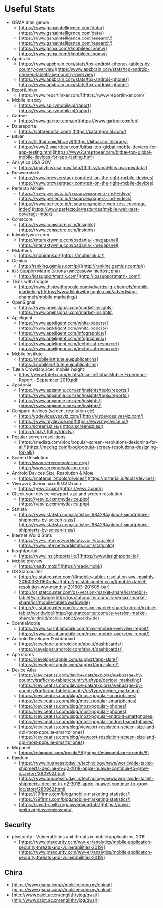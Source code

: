 # Useful Stats

* GSMA Intelligence
  * [https://www.gsmaintelligence.com/data/](https://www.gsmaintelligence.com/data/)
  * [https://www.gsmaintelligence.com/research/](https://www.gsmaintelligence.com/research/)
  * [https://www.gsma.com/r/mobileeconomy/](https://www.gsma.com/r/mobileeconomy/) 
* Appbrain
  * [https://www.appbrain.com/stats/top-android-phones-tablets-by-country-overview](https://www.appbrain.com/stats/top-android-phones-tablets-by-country-overview)
  * [https://www.appbrain.com/stats/top-android-phones](https://www.appbrain.com/stats/top-android-phones) 
* ReportLinker
  * [https://www.reportlinker.com/](https://www.reportlinker.com/) 
* Mobile is spicy
  * [https://www.spicymobile.pl/raport](https://www.spicymobile.pl/raport) 
* Gartner
  * [https://www.gartner.com/en](https://www.gartner.com/en) 
* Datareportal
  * [https://datareportal.com/](https://datareportal.com/) 
* BitBar
  * [https://bitbar.com/library/](https://bitbar.com/library/)
  * [https://www2.smartbear.com/bitbar-top-global-mobile-devices-for-app-testing.html](https://www2.smartbear.com/bitbar-top-global-mobile-devices-for-app-testing.html) 
* Analytics USA GOV
  * [https://analytics.usa.gov/data/](https://analytics.usa.gov/data/)
* Browserstack
  * [https://www.browserstack.com/test-on-the-right-mobile-devices](https://www.browserstack.com/test-on-the-right-mobile-devices) 
* Perfecto Mobile
  * [https://www.perfecto.io/resources/papers-and-videos](https://www.perfecto.io/resources/papers-and-videos)
  * [https://www.perfecto.io/resources/mobile-web-test-coverage-index](https://www.perfecto.io/resources/mobile-web-test-coverage-index) 
* Comscore
  * [https://www.comscore.com/Insights](https://www.comscore.com/Insights) 
* Interaktywnie.com
  * [https://interaktywnie.com/badania-i-megapanel](https://interaktywnie.com/badania-i-megapanel) 
* MobiRank
  * [https://mobirank.pl/](https://mobirank.pl/) 
* Gemius
  * [http://ranking.gemius.com/pl/](http://ranking.gemius.com/pl/) 
* iOS Support Matrix \(Strona tymczasowo niedostępna\)
  * [http://iossupportmatrix.com/](http://iossupportmatrix.com/) 
* Think with Google
  * [https://www.thinkwithgoogle.com/advertising-channels/mobile-marketing/](https://www.thinkwithgoogle.com/advertising-channels/mobile-marketing/) 
* OpenSignal
  * [https://www.opensignal.com/market-insights](https://www.opensignal.com/market-insights) 
* Apteligent
  * [https://www.apteligent.com/white-papers/](https://www.apteligent.com/white-papers/)
  * [https://www.apteligent.com/infographics/](https://www.apteligent.com/infographics/)
  * [https://www.apteligent.com/technical-resource/](https://www.apteligent.com/technical-resource/) 
* Mobile Institute
  * [https://mobileinstitute.eu/publications](https://mobileinstitute.eu/publications) 
* Tutela Crowdsourced mobile insight
  * [https://www.tutela.com/hubfs/Assets/Global Mobile Experience Report - September 2019.pdf](https://www.tutela.com/hubfs/Assets/Global%20Mobile%20Experience%20Report%20-%20September%202019.pdf) 
* AppAnnie
  * [https://www.appannie.com/en/insights/topic/reports/](https://www.appannie.com/en/insights/topic/reports/)
  * [https://www.appannie.com/en/insights/](https://www.appannie.com/en/insights/) 
* Compare devices \(screen, resolution etc\)
  * [http://vizdevices.yesviz.com/](http://vizdevices.yesviz.com/)
  * [https://www.mydevice.io/](https://www.mydevice.io/)
  * [http://screensiz.es/](http://screensiz.es/)
  * [http://dpi.lv/](http://dpi.lv/) 
* Popular screen resolutions
  * [https://mediag.com/blog/popular-screen-resolutions-designing-for-all/](https://mediag.com/blog/popular-screen-resolutions-designing-for-all/) 
* Screen Resolution
  * [http://www.screenresolution.org/](http://www.screenresolution.org/) 
* Android Devices Size, Resolution & More
  * [https://material.io/tools/devices/](https://material.io/tools/devices/) 
* Viewport, Screen size & OS Details
  * [https://yesviz.com/](https://yesviz.com/) 
* Check your device viewport size and screen resolution
  * [https://yesviz.com/mydevice.php](https://yesviz.com/mydevice.php) 
* Statista
  * [https://www.statista.com/statistics/684294/global-smartphone-shipments-by-screen-size/](https://www.statista.com/statistics/684294/global-smartphone-shipments-by-screen-size/) 
* Internet World Stats
  * [https://www.internetworldstats.com/stats.htm](https://www.internetworldstats.com/stats.htm) 
* Insightportal
  * [https://www.insightportal.io/](https://www.insightportal.io/) 
* Mobile preview
  * [https://ready.mobi/](https://ready.mobi/) 
* GS Statcounter
  * [http://gs.statcounter.com/\#mobile+tablet-resolution-ww-monthly-201603-201605-bar](http://gs.statcounter.com/#mobile+tablet-resolution-ww-monthly-201603-201605-bar)
  * [http://gs.statcounter.com/os-version-market-share/ios/mobile-tablet/worldwide](http://gs.statcounter.com/os-version-market-share/ios/mobile-tablet/worldwide)
  * [http://gs.statcounter.com/os-version-market-share/android/mobile-tablet/worldwide](http://gs.statcounter.com/os-version-market-share/android/mobile-tablet/worldwide) 
* ScentiaMobile
  * [https://www.scientiamobile.com/movr-mobile-overview-report/](https://www.scientiamobile.com/movr-mobile-overview-report/) 
* Android Developer Dashbboard
  * [https://developer.android.com/about/dashboards/](https://developer.android.com/about/dashboards/) 
* App stores
  * [https://developer.apple.com/support/app-store/](https://developer.apple.com/support/app-store/) 
* Device Atlas
  * [https://deviceatlas.com/device-data/explorer/webusage-by-country/traffic/no-tablet/country/us/type/device\_marketing](https://deviceatlas.com/device-data/explorer/webusage-by-country/traffic/no-tablet/country/us/type/device_marketing)
  * [https://deviceatlas.com/blog/most-popular-smartphones](https://deviceatlas.com/blog/most-popular-smartphones)
  * [https://deviceatlas.com/blog/most-popular-iphones](https://deviceatlas.com/blog/most-popular-iphones)
  * [https://deviceatlas.com/blog/most-popular-android-smartphones](https://deviceatlas.com/blog/most-popular-android-smartphones)
  * [https://deviceatlas.com/blog/viewport-resolution-screen-size-and-dpi-most-popular-smartphones](https://deviceatlas.com/blog/viewport-resolution-screen-size-and-dpi-most-popular-smartphones) 
* Mixpanel
  * [https://mixpanel.com/trends/\#](https://mixpanel.com/trends/#) 
* Random
  * [https://www.businesstoday.in/technology/news/worldwide-tablet-shipments-decline-in-q2-2018-apple-huawei-continue-to-grow-idc/story/280962.html](https://www.businesstoday.in/technology/news/worldwide-tablet-shipments-decline-in-q2-2018-apple-huawei-continue-to-grow-idc/story/280962.html)
  * [https://99firms.com/blog/mobile-marketing-statistics/](https://99firms.com/blog/mobile-marketing-statistics/)
  * [https://david-smith.org/iosversionstats/](https://david-smith.org/iosversionstats/)

## Security

* ptsecurity - Vulnerabilities and threats in mobile applications, 2019
  * [https://www.ptsecurity.com/ww-en/analytics/mobile-application-security-threats-and-vulnerabilities-2019/](https://www.ptsecurity.com/ww-en/analytics/mobile-application-security-threats-and-vulnerabilities-2019/)

## China

* [https://www.gsma.com/r/mobileeconomy/china/](https://www.gsma.com/r/mobileeconomy/china/)
* [http://www.caict.ac.cn/english/yjcg/qwsj/](http://www.caict.ac.cn/english/yjcg/qwsj/)


